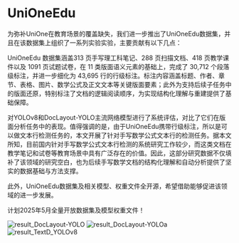 # UniOneEdu

为弥补UniOne在教育场景的覆盖缺失，我们进一步推出了UniOneEdu数据集，并且在该数据集上组织了一系列实验实验，主要贡献有以下几点：

UniOneEdu 数据集涵盖313 页手写理工科笔记、288 页扫描文档、418 页教学课件以及 1091 页试题试卷，在 11 类版面语义元素的基础上，完成了 30,712 个段落级标注，并进一步细化为 43,695 行的行级标注。标注内容涵盖标题、作者、章节、表格、图片、数学公式及正文文本等关键版面要素；此外为支持后续子任务中的版面还原，特别标注了文档的逻辑阅读顺序，为实现结构化理解与重建提供了基础保障。

对YOLOv8和DocLayout-YOLO主流网络模型进行了系统评估，对比了它们在版面分析任务中的表现。值得强调的是，由于UniOneEdu携带行级标注，所以是可以做文本行检测任务的，本文开展了针对手写数学公式文本行的检测任务。据本文所知，目前国内针对手写数学公式文本行检测的系统研究工作较少，而这类文档在教学笔记和试卷等教育场景中具有广泛存在的价值。因此，这部分研究数据不仅填补了该领域的研究空白，也为后续手写数学文档的结构化理解和自动分析提供了坚实的数据基础与方法支撑。

此外，UniOneEdu数据集及相关模型、权重文件全开源，希望借助能够促进该领域的进一步发展。

计划2025年5月全量开放数据集及模型权重文件！


![result_DocLayout-YOLO](https://github.com/user-attachments/assets/901b02bd-2b2f-4a07-84dd-4c8d40a0f7b8)
![result_DocLayout-YOLOa](https://github.com/user-attachments/assets/a54d5cc1-fd21-4f6f-abf7-2352883796e5)
![result_TextD_YOLOv8](https://github.com/user-attachments/assets/09bb2720-f7d1-49eb-b59b-d5d70b707981)
